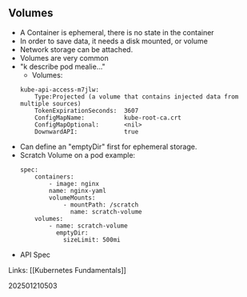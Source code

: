 ## Volumes

* A Container is ephemeral, there is no state in the container
* In order to save data, it needs a disk mounted, or volume
* Network storage can be attached.
* Volumes are very common
* "k describe pod mealie..."
	* Volumes:
	~~~
	kube-api-access-m7jlw:
		Type:Projected (a volume that contains injected data from multiple sources)
		TokenExpirationSeconds:  3607
		ConfigMapName:           kube-root-ca.crt
		ConfigMapOptional:       <nil>
		DownwardAPI:             true
	~~~
* Can define an "emptyDir" first for ephemeral storage.
* Scratch Volume on a pod example:
	~~~
	spec:
		containers:
		    - image: nginx
		    name: nginx-yaml
		    volumeMounts:
			    - mountPath: /scratch
		          name: scratch-volume
		volumes:
		    - name: scratch-volume
		      emptyDir:
				sizeLimit: 500mi
	~~~
* API Spec 

Links:
[[Kubernetes Fundamentals]]


202501210503